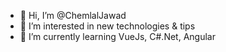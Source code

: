 - 👋 Hi, I’m @ChemlalJawad
- 👀 I’m interested in new technologies & tips 
- 🌱 I’m currently learning VueJs, C#.Net, Angular



